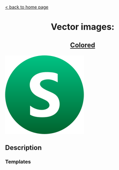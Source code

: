 [&lt; back to home page](../../../../ "Home page")

<h1><p align="center">Vector images: </p></h1>

<h2><p align="center"><a href="Open Server.colored.svg" title="Open Server colored icon">Colored</a></p></h2>
<div>
	<img src="Open Server.colored.svg" alt="Open Server colored icon" title="Open Server colored icon">
</div>


## Description



### Templates